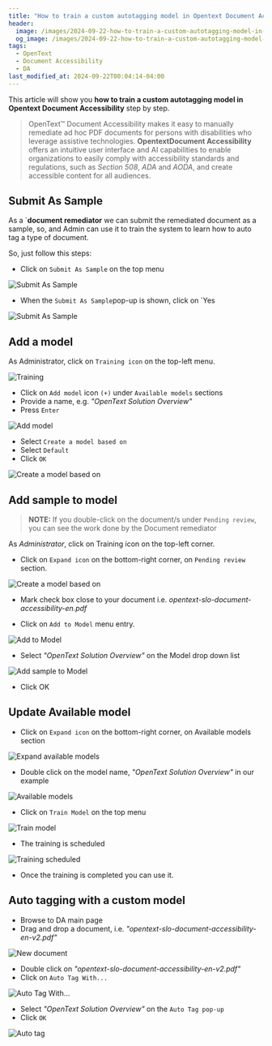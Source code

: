 ```yaml
---
title: "How to train a custom autotagging model in Opentext Document Accessibility?"
header:
  image: /images/2024-09-22-how-to-train-a-custom-autotagging-model-in-opentext-document-accessibility/181-auto-tag-with.png
  og_image: /images/2024-09-22-how-to-train-a-custom-autotagging-model-in-opentext-document-accessibility/181-auto-tag-with.png
tags:
  - OpenText
  - Document Accessibility
  - DA
last_modified_at: 2024-09-22T00:04:14-04:00
---
```


This article will show you **how to train a custom autotagging model in Opentext Document Accessibility** step by step.

> OpenText™ Document Accessibility makes it easy to manually remediate ad hoc PDF documents for 
> persons with disabilities who leverage assistive technologies. **OpentextDocument Accessibility** offers 
> an intuitive user interface and AI capabilities to enable organizations to easily comply with 
> accessibility standards and regulations, such as *Section 508*, *ADA* and *AODA*, and create 
> accessible content for all audiences.

## Submit As Sample

As a `**document remediator** we can submit the remediated document as a sample, so, and Admin can use it to train the system to learn how to auto tag a type of document.

So, just follow this steps:

 - Click on `Submit As Sample` on the top menu
 
 ![Submit As Sample](/images/2024-09-22-how-to-train-a-custom-autotagging-model-in-opentext-document-accessibility/163-submit-as-example.png)
 
 
 - When the `Submit As Sample`pop-up is shown, click on `Yes

 ![Submit As Sample](/images/2024-09-22-how-to-train-a-custom-autotagging-model-in-opentext-document-accessibility/164-submit-as-sample.png)

## Add a model

As Administrator, click on `Training icon` on the top-left menu.

 ![Training](/images/2024-09-22-how-to-train-a-custom-autotagging-model-in-opentext-document-accessibility/170-training.png)


 - Click on `Add model` icon `(+)` under `Available models` sections
 - Provide a name, e.g. *"OpenText Solution Overview"*
 - Press `Enter`

 ![Add model](/images/2024-09-22-how-to-train-a-custom-autotagging-model-in-opentext-document-accessibility/170b-add-model.png)

 - Select `Create a model based on`
 - Select `Default`
 - Click `OK`

 ![Create a model based on](/images/2024-09-22-how-to-train-a-custom-autotagging-model-in-opentext-document-accessibility/174-new-training-model.png)

## Add sample to model

> **NOTE:** If you double-click on the document/s under `Pending review`, you can see the work done by the Document remediator

As *Administrator*, click on Training icon on the top-left corner.

 - Click on `Expand icon` on the bottom-right corner, on `Pending review` section.

 ![Create a model based on](/images/2024-09-22-how-to-train-a-custom-autotagging-model-in-opentext-document-accessibility/171-expand.png)

 - Mark check box close to your document i.e. *opentext-slo-document-accessibility-en.pdf* 

 - Click on `Add to Model` menu entry.

 ![Add to Model](/images/2024-09-22-how-to-train-a-custom-autotagging-model-in-opentext-document-accessibility/172-add-to-model.png)

 - Select *"OpenText Solution Overview"* on the Model drop down list

 ![Add sample to Model](/images/2024-09-22-how-to-train-a-custom-autotagging-model-in-opentext-document-accessibility/175-add-samples-to-model.png)

 - Click OK

## Update Available model

 - Click on `Expand icon` on the bottom-right corner, on Available models section

 ![Expand available models](/images/2024-09-22-how-to-train-a-custom-autotagging-model-in-opentext-document-accessibility/176-expand-available-modesl.png)

 - Double click on the model name, *"OpenText Solution Overview"*  in our example

 ![Available models](/images/2024-09-22-how-to-train-a-custom-autotagging-model-in-opentext-document-accessibility/177-available-modesl.png)

 - Click on `Train Model` on the top menu

 ![Train model](/images/2024-09-22-how-to-train-a-custom-autotagging-model-in-opentext-document-accessibility/178-train-model.png)

 - The training is scheduled

 ![Training scheduled](/images/2024-09-22-how-to-train-a-custom-autotagging-model-in-opentext-document-accessibility/179-training-scheduled.png)

 - Once the training is completed you can use it.

## Auto tagging with a custom model 

 - Browse to DA main page
 - Drag and drop a document, i.e. *"opentext-slo-document-accessibility-en-v2.pdf"*

 ![New document](/images/2024-09-22-how-to-train-a-custom-autotagging-model-in-opentext-document-accessibility/180-new-document.png)

 - Double click on *"opentext-slo-document-accessibility-en-v2.pdf"*
 - Click on `Auto Tag With...`

 ![Auto Tag With…](/images/2024-09-22-how-to-train-a-custom-autotagging-model-in-opentext-document-accessibility/181-auto-tag-with.png)

 - Select *"OpenText Solution Overview"* on the `Auto Tag pop-up`
 - Click `OK`

 ![Auto tag](/images/2024-09-22-how-to-train-a-custom-autotagging-model-in-opentext-document-accessibility/182-auto-tag.png)